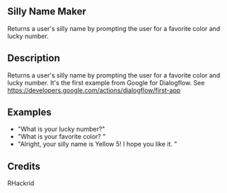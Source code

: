 ## Silly Name Maker
Returns a user's silly name by prompting the user for a favorite color and lucky number.

## Description 
Returns a user's silly name by prompting the user for a favorite color and lucky number. It's the first example from Google for Dialogflow.
See https://developers.google.com/actions/dialogflow/first-app

## Examples 
* "What is your lucky number?"
* "What is your favorite color? "
* "Alright, your silly name is Yellow 5! I hope you like it. "

## Credits 
RHackrid
